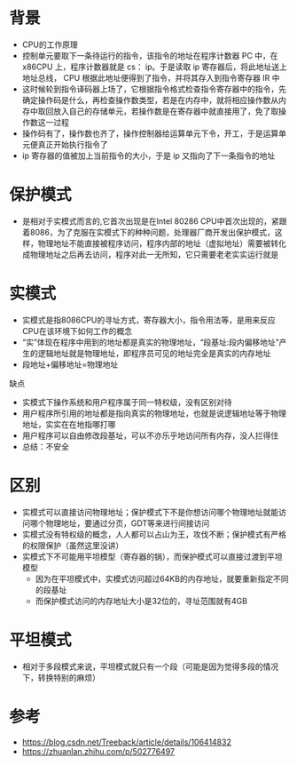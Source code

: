 # 背景

- CPU的工作原理
- 控制单元要取下一条待运行的指令，该指令的地址在程序计数器 PC 中，在 x86CPU 上，程序计数器就是 cs： ip。于是读取 ip 寄存器后，将此地址送上地址总线， CPU 根据此地址便得到了指令，并将其存入到指令寄存器 IR 中
- 这时候轮到指令译码器上场了，它根据指令格式检查指令寄存器中的指令，先确定操作码是什么，再检查操作数类型，若是在内存中，就将相应操作数从内存中取回放入自己的存储单元，若操作数是在寄存器中就直接用了，免了取操作数这一过程
- 操作码有了，操作数也齐了，操作控制器给运算单元下令，开工，于是运算单元便真正开始执行指令了
- ip 寄存器的值被加上当前指令的大小，于是 ip 又指向了下一条指令的地址





# 保护模式

- 是相对于实模式而言的,它首次出现是在Intel 80286 CPU中首次出现的，紧跟着8086，为了克服在实模式下的种种问题，处理器厂商开发出保护模式，这样，物理地址不能直接被程序访问，程序内部的地址（虚拟地址）需要被转化成物理地址之后再去访问，程序对此一无所知，它只需要老老实实运行就是





# 实模式

- 实模式是指8086CPU的寻址方式，寄存器大小，指令用法等，是用来反应CPU在该环境下如何工作的概念
- “实”体现在程序中用到的地址都是真实的物理地址，“段基址:段内偏移地址”产生的逻辑地址就是物理地址，即程序员可见的地址完全是真实的内存地址
- 段地址+偏移地址=物理地址



缺点

- 实模式下操作系统和用户程序属于同一特权级，没有区别对待
- 用户程序所引用的地址都是指向真实的物理地址，也就是说逻辑地址等于物理地址，实实在在地指哪打哪
- 用户程序可以自由修改段基址，可以不亦乐乎地访问所有内存，没人拦得住
- 总结：不安全



# 区别

- 实模式可以直接访问物理地址；保护模式下不是你想访问哪个物理地址就能访问哪个物理地址，要通过分页，GDT等来进行间接访问
- 实模式没有特权级的概念，人人都可以占山为王，攻伐不断；保护模式有严格的权限保护（虽然这里没讲）
- 实模式下不可能用平坦模型（寄存器的锅），而保护模式可以直接过渡到平坦模型
  - 因为在平坦模式中，实模式访问超过64KB的内存地址，就要重新指定不同的段基址
  - 而保护模式访问的内存地址大小是32位的，寻址范围就有4GB






# 平坦模式

- 相对于多段模式来说，平坦模式就只有一个段（可能是因为觉得多段的情况下，转换特别的麻烦）





# 参考

- https://blog.csdn.net/Treeback/article/details/106414832
- https://zhuanlan.zhihu.com/p/502776497